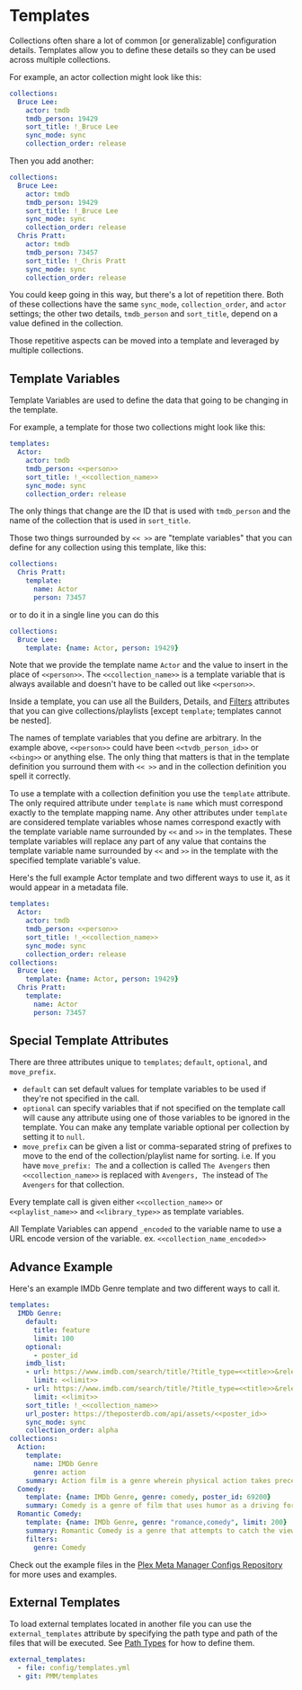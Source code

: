 # Templates

Collections often share a lot of common [or generalizable] configuration details. Templates allow you to define these details so they can be used across multiple collections.

For example, an actor collection might look like this:

```yaml
collections:
  Bruce Lee:
    actor: tmdb
    tmdb_person: 19429
    sort_title: !_Bruce Lee
    sync_mode: sync
    collection_order: release
```

Then you add another:

```yaml
collections:
  Bruce Lee:
    actor: tmdb
    tmdb_person: 19429
    sort_title: !_Bruce Lee
    sync_mode: sync
    collection_order: release
  Chris Pratt:
    actor: tmdb
    tmdb_person: 73457
    sort_title: !_Chris Pratt
    sync_mode: sync
    collection_order: release
```

You could keep going in this way, but there's a lot of repetition there. Both of these collections have the same `sync_mode`, `collection_order`, and `actor` settings; the other two details, `tmdb_person` and `sort_title`, depend on a value defined in the collection.

Those repetitive aspects can be moved into a template and leveraged by multiple collections.

## Template Variables

Template Variables are used to define the data that going to be changing in the template.

For example, a template for those two collections might look like this:

```yaml
templates:
  Actor:
    actor: tmdb
    tmdb_person: <<person>>
    sort_title: !_<<collection_name>>
    sync_mode: sync
    collection_order: release
```

The only things that change are the ID that is used with `tmdb_person` and the name of the collection that is used in `sort_title`.

Those two things surrounded by `<< >>` are "template variables" that you can define for any collection using this template, like this:

```yaml
collections:
  Chris Pratt:
    template:
      name: Actor
      person: 73457
```

or to do it in a single line you can do this 

```yaml
collections:
  Bruce Lee:
    template: {name: Actor, person: 19429}
```

Note that we provide the template name `Actor` and the value to insert in the place of `<<person>>`. The `<<collection_name>>` is a template variable that is always available and doesn't have to be called out like `<<person>>`.

Inside a template, you can use all the Builders, Details, and [Filters](filters) attributes that you can give collections/playlists [except `template`; templates cannot be nested].

The names of template variables that you define are arbitrary. In the example above, `<<person>>` could have been `<<tvdb_person_id>>` or `<<bing>>` or anything else. The only thing that matters is that in the template definition you surround them with `<< >>` and in the collection definition you spell it correctly.

To use a template with a collection definition you use the `template` attribute. The only required attribute under `template` is `name` which must correspond exactly to the template mapping name. Any other attributes under `template` are considered template variables whose names correspond exactly with the template variable name surrounded by `<<` and `>>` in the templates. These template variables will replace any part of any value that contains the template variable name surrounded by `<<` and `>>` in the template with the specified template variable's value.

Here's the full example Actor template and two different ways to use it, as it would appear in a metadata file.

```yaml
templates:
  Actor:
    actor: tmdb
    tmdb_person: <<person>>
    sort_title: !_<<collection_name>>
    sync_mode: sync
    collection_order: release
collections:
  Bruce Lee:
    template: {name: Actor, person: 19429}
  Chris Pratt:
    template:
      name: Actor
      person: 73457
```

## Special Template Attributes

There are three attributes unique to `templates`; `default`, `optional`, and `move_prefix`.

* `default` can set default values for template variables to be used if they're not specified in the call.
* `optional` can specify variables that if not specified on the template call will cause any attribute using one of those variables to be ignored in the template. You can make any template variable optional per collection by setting it to `null`.
* `move_prefix` can be given a list or comma-separated string of prefixes to move to the end of the collection/playlist name for sorting.
    i.e. If you have `move_prefix: The` and a collection is called `The Avengers` then `<<collection_name>>` is replaced with `Avengers, The` instead of `The Avengers` for that collection.

Every template call is given either `<<collection_name>>` or `<<playlist_name>>` and `<<library_type>>` as template variables.

All Template Variables can append `_encoded` to the variable name to use a URL encode version of the variable. ex. `<<collection_name_encoded>>`

## Advance Example

Here's an example IMDb Genre template and two different ways to call it.

```yaml
templates:
  IMDb Genre:
    default:
      title: feature
      limit: 100
    optional:
      - poster_id
    imdb_list:
    - url: https://www.imdb.com/search/title/?title_type=<<title>>&release_date=1990-01-01,&user_rating=5.0,10.0&num_votes=100000,&genres=<<genre>>
      limit: <<limit>>
    - url: https://www.imdb.com/search/title/?title_type=<<title>>&release_date=1990-01-01,&user_rating=5.0,10.0&num_votes=100000,&genres=<<genre>>&sort=user_rating,desc
      limit: <<limit>>
    sort_title: !_<<collection_name>>
    url_poster: https://theposterdb.com/api/assets/<<poster_id>>
    sync_mode: sync
    collection_order: alpha
collections:
  Action:
    template:
      name: IMDb Genre
      genre: action
    summary: Action film is a genre wherein physical action takes precedence in the storytelling. The film will often have continuous motion and action including physical stunts, chases, fights, battles, and races. The story usually revolves around a hero that has a goal, but is facing incredible odds to obtain it.
  Comedy:
    template: {name: IMDb Genre, genre: comedy, poster_id: 69200}
    summary: Comedy is a genre of film that uses humor as a driving force. The aim of a comedy film is to illicit laughter from the audience through entertaining stories and characters. Although the comedy film may take on some serious material, most have a happy ending. Comedy film has the tendency to become a hybrid sub-genre because humor can be incorporated into many other genres. Comedies are more likely than other films to fall back on the success and popularity of an individual star.
  Romantic Comedy:
    template: {name: IMDb Genre, genre: "romance,comedy", limit: 200}
    summary: Romantic Comedy is a genre that attempts to catch the viewer’s heart with the combination of love and humor. This sub-genre is light-hearted and usually places the two protagonists in humorus situation. Romantic-Comedy film revolves around a romantic ideal, such as true love. In the end, the ideal triumphs over the situation or obstacle, thus creating a happy ending.
    filters:
      genre: Comedy
```

Check out the example files in the [Plex Meta Manager Configs Repository](https://github.com/meisnate12/Plex-Meta-Manager-Configs/tree/master/meisnate12) for more uses and examples.

## External Templates

To load external templates located in another file you can use the `external_templates` attribute by specifying the path type and path of the files that will be executed. See [Path Types](../config/paths) for how to define them.

```yaml
external_templates:
  - file: config/templates.yml       
  - git: PMM/templates
```
